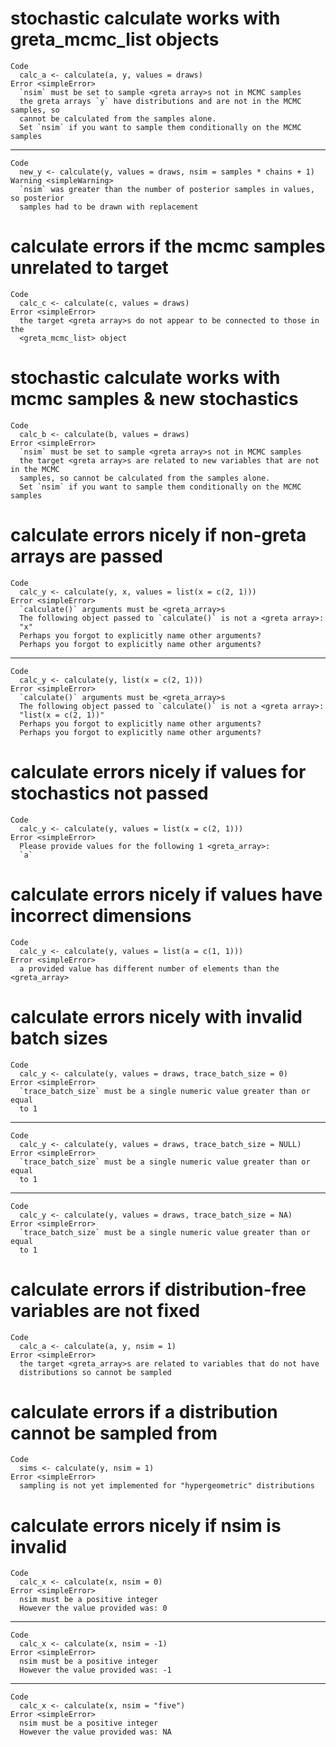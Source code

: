 # stochastic calculate works with greta_mcmc_list objects

    Code
      calc_a <- calculate(a, y, values = draws)
    Error <simpleError>
      `nsim` must be set to sample <greta array>s not in MCMC samples
      the greta arrays `y` have distributions and are not in the MCMC samples, so
      cannot be calculated from the samples alone.
      Set `nsim` if you want to sample them conditionally on the MCMC samples

---

    Code
      new_y <- calculate(y, values = draws, nsim = samples * chains + 1)
    Warning <simpleWarning>
      `nsim` was greater than the number of posterior samples in values, so posterior
      samples had to be drawn with replacement

# calculate errors if the mcmc samples unrelated to target

    Code
      calc_c <- calculate(c, values = draws)
    Error <simpleError>
      the target <greta array>s do not appear to be connected to those in the
      <greta_mcmc_list> object

# stochastic calculate works with mcmc samples & new stochastics

    Code
      calc_b <- calculate(b, values = draws)
    Error <simpleError>
      `nsim` must be set to sample <greta array>s not in MCMC samples
      the target <greta array>s are related to new variables that are not in the MCMC
      samples, so cannot be calculated from the samples alone.
      Set `nsim` if you want to sample them conditionally on the MCMC samples

# calculate errors nicely if non-greta arrays are passed

    Code
      calc_y <- calculate(y, x, values = list(x = c(2, 1)))
    Error <simpleError>
      `calculate()` arguments must be <greta_array>s
      The following object passed to `calculate()` is not a <greta array>:
      "x"
      Perhaps you forgot to explicitly name other arguments?
      Perhaps you forgot to explicitly name other arguments?

---

    Code
      calc_y <- calculate(y, list(x = c(2, 1)))
    Error <simpleError>
      `calculate()` arguments must be <greta_array>s
      The following object passed to `calculate()` is not a <greta array>:
      "list(x = c(2, 1))"
      Perhaps you forgot to explicitly name other arguments?
      Perhaps you forgot to explicitly name other arguments?

# calculate errors nicely if values for stochastics not passed

    Code
      calc_y <- calculate(y, values = list(x = c(2, 1)))
    Error <simpleError>
      Please provide values for the following 1 <greta_array>:
      `a`

# calculate errors nicely if values have incorrect dimensions

    Code
      calc_y <- calculate(y, values = list(a = c(1, 1)))
    Error <simpleError>
      a provided value has different number of elements than the <greta_array>

# calculate errors nicely with invalid batch sizes

    Code
      calc_y <- calculate(y, values = draws, trace_batch_size = 0)
    Error <simpleError>
      `trace_batch_size` must be a single numeric value greater than or equal
      to 1

---

    Code
      calc_y <- calculate(y, values = draws, trace_batch_size = NULL)
    Error <simpleError>
      `trace_batch_size` must be a single numeric value greater than or equal
      to 1

---

    Code
      calc_y <- calculate(y, values = draws, trace_batch_size = NA)
    Error <simpleError>
      `trace_batch_size` must be a single numeric value greater than or equal
      to 1

# calculate errors if distribution-free variables are not fixed

    Code
      calc_a <- calculate(a, y, nsim = 1)
    Error <simpleError>
      the target <greta_array>s are related to variables that do not have
      distributions so cannot be sampled

# calculate errors if a distribution cannot be sampled from

    Code
      sims <- calculate(y, nsim = 1)
    Error <simpleError>
      sampling is not yet implemented for "hypergeometric" distributions

# calculate errors nicely if nsim is invalid

    Code
      calc_x <- calculate(x, nsim = 0)
    Error <simpleError>
      nsim must be a positive integer
      However the value provided was: 0

---

    Code
      calc_x <- calculate(x, nsim = -1)
    Error <simpleError>
      nsim must be a positive integer
      However the value provided was: -1

---

    Code
      calc_x <- calculate(x, nsim = "five")
    Error <simpleError>
      nsim must be a positive integer
      However the value provided was: NA

